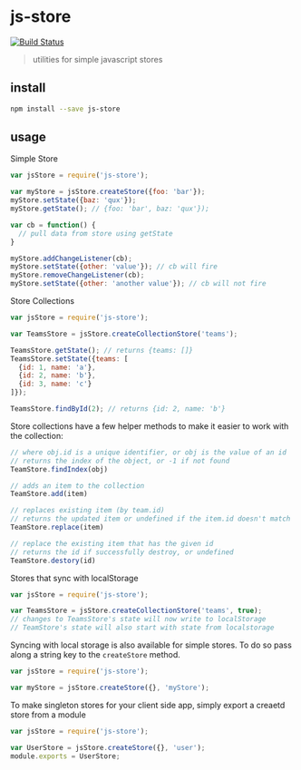# js-store
[![Build Status](https://travis-ci.org/knomedia/js-store.svg)](https://travis-ci.org/knomedia/js-store)

> utilities for simple javascript stores

## install

```sh
npm install --save js-store
```

## usage

Simple Store
```javascript
var jsStore = require('js-store');

var myStore = jsStore.createStore({foo: 'bar'});
myStore.setState({baz: 'qux'});
myStore.getState(); // {foo: 'bar', baz: 'qux'});

var cb = function() {
  // pull data from store using getState
}

myStore.addChangeListener(cb);
myStore.setState({other: 'value'}); // cb will fire
myStore.removeChangeListener(cb);
myStore.setState({other: 'another value'}); // cb will not fire
```

Store Collections
```javascript
var jsStore = require('js-store');

var TeamsStore = jsStore.createCollectionStore('teams');

TeamsStore.getState(); // returns {teams: []}
TeamsStore.setState({teams: [
  {id: 1, name: 'a'},
  {id: 2, name: 'b'},
  {id: 3, name: 'c'}
]});

TeamsStore.findById(2); // returns {id: 2, name: 'b'}
```

Store collections have a few helper methods to make it easier to work with the collection:

```javascript
// where obj.id is a unique identifier, or obj is the value of an id
// returns the index of the object, or -1 if not found
TeamStore.findIndex(obj)
```

```javascript
// adds an item to the collection
TeamStore.add(item)
```

```javascript
// replaces existing item (by team.id)
// returns the updated item or undefined if the item.id doesn't match
TeamStore.replace(item)
```

```javascript
// replace the existing item that has the given id
// returns the id if successfully destroy, or undefined
TeamStore.destory(id)
```

Stores that sync with localStorage
```javascript
var jsStore = require('js-store');

var TeamsStore = jsStore.createCollectionStore('teams', true);
// changes to TeamsStore's state will now write to localStorage
// TeamStore's state will also start with state from localstorage
```

Syncing with local storage is also available for simple stores. To do so pass along a string key to the `createStore` method.
```javascript
var jsStore = require('js-store');

var myStore = jsStore.createStore({}, 'myStore');
```

To make singleton stores for your client side app, simply export a creaetd store from a module

```javascript
var jsStore = require('js-store');

var UserStore = jsStore.createStore({}, 'user');
module.exports = UserStore;
```
